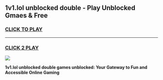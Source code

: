 
## 1v1.lol unblocked double - Play Unblocked Gmaes & Free
<h3>
<a href="https://news.freeplayer.one?title=1v1.lol_unblocked_double&ref=16F">CLICK TO PLAY</a></h3>
<hr>

<h3>
<a href="https://news.freeplayer.one?title=1v1.lol_unblocked_double&ref=16F">CLICK 2 PLAY</a>
  
</h3>

<a href="https://news.freeplayer.one?title=1v1.lol_unblocked_double&ref=16F/"><img src="https://clearcache.store/games.png"></a>


**1v1.lol unblocked double games unblocked: Your Gateway to Fun and Accessible Online Gaming**
